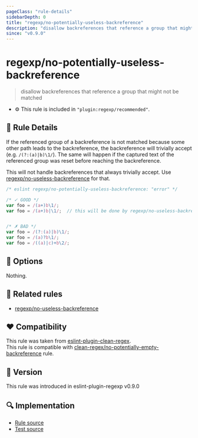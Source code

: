 ```yaml
---
pageClass: "rule-details"
sidebarDepth: 0
title: "regexp/no-potentially-useless-backreference"
description: "disallow backreferences that reference a group that might not be matched"
since: "v0.9.0"
---
```

# regexp/no-potentially-useless-backreference

> disallow backreferences that reference a group that might not be matched

- :gear: This rule is included in `"plugin:regexp/recommended"`.

## :book: Rule Details

If the referenced group of a backreference is not matched because some other path leads to the backreference, the backreference will trivially accept (e.g. `/(?:(a)|b)\1/`). The same will happen if the captured text of the referenced group was reset before reaching the backreference.

This will not handle backreferences that always trivially accept. Use [regexp/no-useless-backreference] for that.

<eslint-code-block>

```js
/* eslint regexp/no-potentially-useless-backreference: "error" */

/* ✓ GOOD */
var foo = /(a+)b\1/;
var foo = /(a+)b|\1/;  // this will be done by regexp/no-useless-backreference


/* ✗ BAD */
var foo = /(?:(a)|b)\1/;
var foo = /(a)?b\1/;
var foo = /((a)|c)+b\2/;
```

</eslint-code-block>

## :wrench: Options

Nothing.

## :couple: Related rules

- [regexp/no-useless-backreference]

[regexp/no-useless-backreference]: ./no-useless-backreference.md

## :heart: Compatibility

This rule was taken from [eslint-plugin-clean-regex].\
This rule is compatible with [clean-regex/no-potentially-empty-backreference] rule.

[eslint-plugin-clean-regex]: https://github.com/RunDevelopment/eslint-plugin-clean-regex
[clean-regex/no-potentially-empty-backreference]: https://github.com/RunDevelopment/eslint-plugin-clean-regex/blob/master/docs/rules/no-potentially-empty-backreference.md

## :rocket: Version

This rule was introduced in eslint-plugin-regexp v0.9.0

## :mag: Implementation

- [Rule source](https://github.com/ota-meshi/eslint-plugin-regexp/blob/master/lib/rules/no-potentially-useless-backreference.ts)
- [Test source](https://github.com/ota-meshi/eslint-plugin-regexp/blob/master/tests/lib/rules/no-potentially-useless-backreference.ts)
